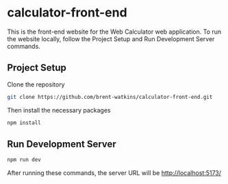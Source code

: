 # calculator-front-end

This is the front-end website for the Web Calculator web application.
To run the website locally, follow the Project Setup and Run Development Server commands.

## Project Setup

Clone the repository

```sh
git clone https://github.com/brent-watkins/calculator-front-end.git
```

Then install the necessary packages

```sh
npm install
```

## Run Development Server

```sh
npm run dev
```

After running these commands, the server URL will be [http://localhost:5173/](http://localhost:5173)
